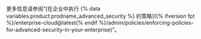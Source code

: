 更多信息请参阅“[在企业中执行 {% data variables.product.prodname_advanced_security %} 的策略]({% ifversion fpt %}/enterprise-cloud@latest{% endif %}/admin/policies/enforcing-policies-for-advanced-security-in-your-enterprise)”。
